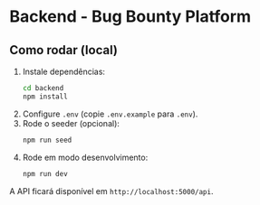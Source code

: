 # Backend - Bug Bounty Platform

## Como rodar (local)
1. Instale dependências:
   ```bash
   cd backend
   npm install
   ```
2. Configure `.env` (copie `.env.example` para `.env`).
3. Rode o seeder (opcional):
   ```bash
   npm run seed
   ```
4. Rode em modo desenvolvimento:
   ```bash
   npm run dev
   ```

A API ficará disponível em `http://localhost:5000/api`.
